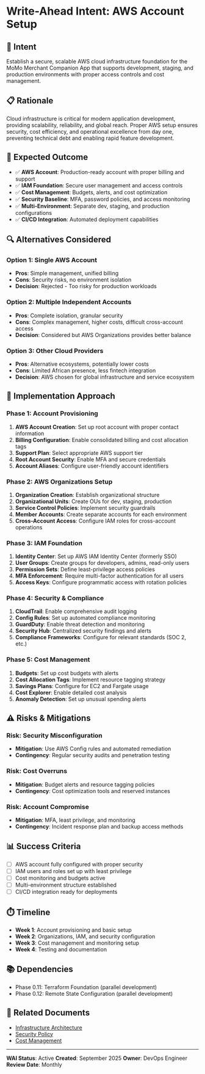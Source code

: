 # Write-Ahead Intent: AWS Account Setup

## 🎯 Intent
Establish a secure, scalable AWS cloud infrastructure foundation for the MoMo Merchant Companion App that supports development, staging, and production environments with proper access controls and cost management.

## 📋 Rationale
Cloud infrastructure is critical for modern application development, providing scalability, reliability, and global reach. Proper AWS setup ensures security, cost efficiency, and operational excellence from day one, preventing technical debt and enabling rapid feature development.

## 🎯 Expected Outcome
- ✅ **AWS Account**: Production-ready account with proper billing and support
- ✅ **IAM Foundation**: Secure user management and access controls
- ✅ **Cost Management**: Budgets, alerts, and cost optimization
- ✅ **Security Baseline**: MFA, password policies, and access monitoring
- ✅ **Multi-Environment**: Separate dev, staging, and production configurations
- ✅ **CI/CD Integration**: Automated deployment capabilities

## 🔍 Alternatives Considered

### Option 1: Single AWS Account
- **Pros**: Simple management, unified billing
- **Cons**: Security risks, no environment isolation
- **Decision**: Rejected - Too risky for production workloads

### Option 2: Multiple Independent Accounts
- **Pros**: Complete isolation, granular security
- **Cons**: Complex management, higher costs, difficult cross-account access
- **Decision**: Considered but AWS Organizations provides better balance

### Option 3: Other Cloud Providers
- **Pros**: Alternative ecosystems, potentially lower costs
- **Cons**: Limited African presence, less fintech integration
- **Decision**: AWS chosen for global infrastructure and service ecosystem

## 📝 Implementation Approach

### Phase 1: Account Provisioning
1. **AWS Account Creation**: Set up root account with proper contact information
2. **Billing Configuration**: Enable consolidated billing and cost allocation tags
3. **Support Plan**: Select appropriate AWS support tier
4. **Root Account Security**: Enable MFA and secure credentials
5. **Account Aliases**: Configure user-friendly account identifiers

### Phase 2: AWS Organizations Setup
1. **Organization Creation**: Establish organizational structure
2. **Organizational Units**: Create OUs for dev, staging, production
3. **Service Control Policies**: Implement security guardrails
4. **Member Accounts**: Create separate accounts for each environment
5. **Cross-Account Access**: Configure IAM roles for cross-account operations

### Phase 3: IAM Foundation
1. **Identity Center**: Set up AWS IAM Identity Center (formerly SSO)
2. **User Groups**: Create groups for developers, admins, read-only users
3. **Permission Sets**: Define least-privilege access policies
4. **MFA Enforcement**: Require multi-factor authentication for all users
5. **Access Keys**: Configure programmatic access with rotation policies

### Phase 4: Security & Compliance
1. **CloudTrail**: Enable comprehensive audit logging
2. **Config Rules**: Set up automated compliance monitoring
3. **GuardDuty**: Enable threat detection and monitoring
4. **Security Hub**: Centralized security findings and alerts
5. **Compliance Frameworks**: Configure for relevant standards (SOC 2, etc.)

### Phase 5: Cost Management
1. **Budgets**: Set up cost budgets with alerts
2. **Cost Allocation Tags**: Implement resource tagging strategy
3. **Savings Plans**: Configure for EC2 and Fargate usage
4. **Cost Explorer**: Enable detailed cost analysis
5. **Anomaly Detection**: Set up unusual spending alerts

## ⚠️ Risks & Mitigations

### Risk: Security Misconfiguration
- **Mitigation**: Use AWS Config rules and automated remediation
- **Contingency**: Regular security audits and penetration testing

### Risk: Cost Overruns
- **Mitigation**: Budget alerts and resource tagging policies
- **Contingency**: Cost optimization tools and reserved instances

### Risk: Account Compromise
- **Mitigation**: MFA, least privilege, and monitoring
- **Contingency**: Incident response plan and backup access methods

## 📊 Success Criteria
- [ ] AWS account fully configured with proper security
- [ ] IAM users and roles set up with least privilege
- [ ] Cost monitoring and budgets active
- [ ] Multi-environment structure established
- [ ] CI/CD integration ready for deployments

## ⏱️ Timeline
- **Week 1**: Account provisioning and basic setup
- **Week 2**: Organizations, IAM, and security configuration
- **Week 3**: Cost management and monitoring setup
- **Week 4**: Testing and documentation

## 📚 Dependencies
- Phase 0.11: Terraform Foundation (parallel development)
- Phase 0.12: Remote State Configuration (parallel development)

## 🔗 Related Documents
- [Infrastructure Architecture](../Areas/A-Infrastructure-Architecture.md)
- [Security Policy](../Areas/A-Security-Policy.md)
- [Cost Management](../Areas/A-Cost-Management.md)

---

**WAI Status**: Active
**Created**: September 2025
**Owner**: DevOps Engineer
**Review Date**: Monthly